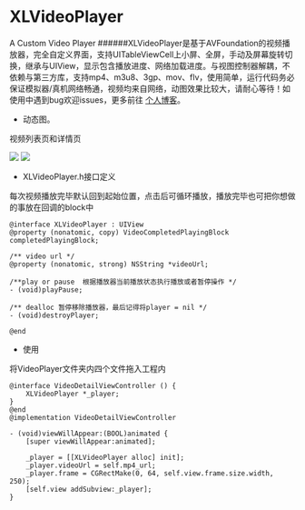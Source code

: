 # XLVideoPlayer
A Custom Video Player
######XLVideoPlayer是基于AVFoundation的视频播放器，完全自定义界面，支持UITableViewCell上小屏、全屏，手动及屏幕旋转切换，继承与UIView，显示包含播放进度、网络加载进度。与视图控制器解耦，不依赖与第三方库，支持mp4、m3u8、3gp、mov、flv，使用简单，运行代码务必保证模拟器/真机网络畅通，视频均来自网络，动图效果比较大，请耐心等待！如使用中遇到bug欢迎issues，更多前往 [个人博客](http://www.jianshu.com/users/edad244257e2/latest_articles)。
- 动态图。

视频列表页和详情页

![](https://github.com/ShelinShelin/XLVideoPlayer/blob/master/gif/Untitled_1.gif)
![](https://github.com/ShelinShelin/XLVideoPlayer/blob/master/gif/Untitled_2.gif)
- XLVideoPlayer.h接口定义

每次视频播放完毕默认回到起始位置，点击后可循环播放，播放完毕也可把你想做的事放在回调的block中
```
@interface XLVideoPlayer : UIView
@property (nonatomic, copy) VideoCompletedPlayingBlock completedPlayingBlock;

/** video url */
@property (nonatomic, strong) NSString *videoUrl;

/**play or pause  根据播放器当前播放状态执行播放或者暂停操作 */
- (void)playPause;

/** dealloc 暂停移除播放器，最后记得将player = nil */
- (void)destroyPlayer;

@end
```
- 使用

将VideoPlayer文件夹内四个文件拖入工程内
```
@interface VideoDetailViewController () {
    XLVideoPlayer *_player;
}
@end
@implementation VideoDetailViewController

- (void)viewWillAppear:(BOOL)animated {
    [super viewWillAppear:animated];
    
    _player = [[XLVideoPlayer alloc] init];
    _player.videoUrl = self.mp4_url;
    _player.frame = CGRectMake(0, 64, self.view.frame.size.width, 250);
    [self.view addSubview:_player];
}
```


